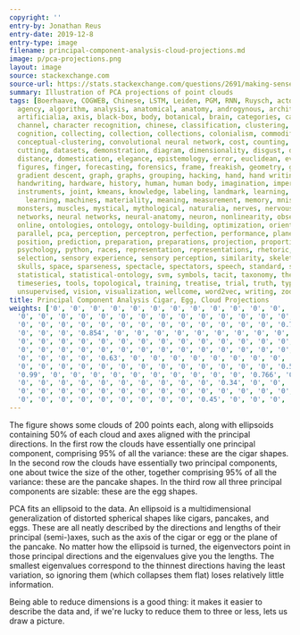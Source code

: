 ```yaml
---
copyright: ''
entry-by: Jonathan Reus
entry-date: 2019-12-8
entry-type: image
filename: principal-component-analysis-cloud-projections.md
image: p/pca-projections.png
layout: image
source: stackexchange.com
source-url: https://stats.stackexchange.com/questions/2691/making-sense-of-principal-component-analysis-eigenvectors-eigenvalues
summary: Illustration of PCA projections of point clouds
tags: [Boerhaave, COGWEB, Chinese, LSTM, Leiden, PGM, RNN, Ruysch, actors, aesthesis,
  agency, algorithm, analysis, anatomical, anatomy, androgynous, architecture, archive,
  artificialia, axis, black-box, body, botanical, brain, categories, categorization,
  channel, character recognition, chinese, classification, clustering, cnn, codes,
  cognition, collecting, collection, collections, colonialism, commodification, concept,
  conceptual-clustering, convolutional neural network, cost, counting, cut, cuts,
  cutting, datasets, demonstration, diagram, dimensionality, disgust, dissection,
  distance, domestication, elegance, epistemology, error, euclidean, evaluation, eye,
  figures, finger, forecasting, forensics, frame, freakish, geometry, gesture, gestures,
  gradient descent, graph, graphs, grouping, hacking, hand, hand writing, hands, hands-on,
  handwriting, hardware, history, human, human body, imagination, imperfect, inscription,
  instruments, joint, kmeans, knowledge, labeling, landmark, learning, location, machine
    learning, machines, materiality, meaning, measurement, memory, mnist, model, models,
  monsters, muscles, mystical, mythological, naturalia, nerves, nervous system, network,
  networks, neural networks, neural-anatomy, neuron, nonlinearity, observation, offline,
  online, ontologies, ontology, ontology-building, optimization, orientation, orthogonality,
  parallel, pca, perception, perceptron, perfection, performance, planes, poetic,
  position, prediction, preparation, preparations, projection, proportion, proportions,
  psychology, python, races, representation, representations, rhetoric, rnn, segments,
  selection, sensory experience, sensory perception, similarity, skeleton, skin, skull,
  skulls, space, sparseness, spectacle, spectators, speech, standard, statistic-ontology,
  statistical, statistical-ontology, svm, symbols, tacit, taxonomy, theatre, time-series,
  timeseries, tools, topological, training, treatise, trial, truth, type, typography,
  unsupervised, vision, visualization, wellcome, word2vec, writing, zodiac]
title: Principal Component Analysis Cigar, Egg, Cloud Projections
weights: ['0', '0', '0', '0', '0', '0', '0', '0', '0', '0', '0', '0', '0', '0', '0',
  '0', '0', '0', '0', '0', '0', '0', '0', '0', '0', '0', '0', '0', '0', '0', '0',
  '0', '0', '0', '0', '0', '0', '0', '0', '0', '0', '0', '0', '0', '0.71', '0', '0.61',
  '0', '0', '0', '0.854', '0', '0', '0', '0', '0', '0', '0', '0', '0', '0', '0', '0',
  '0', '0', '0', '0', '0', '0', '0', '0', '0', '0', '0', '0', '0', '0', '0', '0',
  '0', '0', '0', '0', '0', '0', '0', '0', '0', '0', '0', '0', '0', '0', '0', '0',
  '0', '0', '0', '0', '0.63', '0', '0', '0', '0', '0', '0', '0', '0', '0', '0', '0',
  '0', '0', '0', '0', '0', '0', '0', '0', '0', '0', '0', '0', '0', '0.51', '0', '0',
  '0.99', '0', '0', '0', '0', '0', '0', '0', '0', '0', '0', '0.766', '0', '0', '0',
  '0', '0', '0', '0', '0', '0', '0', '0', '0', '0', '0.34', '0', '0', '0', '0', '0',
  '0', '0', '0', '0', '0', '0', '0', '0', '0', '0', '0', '0', '0', '0', '0', '0',
  '0', '0', '0', '0', '0', '0', '0', '0', '0', '0.45', '0', '0', '0', '0']
---
```


The figure shows some clouds of 200 points each, along with ellipsoids containing 50% of each cloud and axes aligned with the principal directions. In the first row the clouds have essentially one principal component, comprising 95% of all the variance: these are the cigar shapes. In the second row the clouds have essentially two principal components, one about twice the size of the other, together comprising 95% of all the variance: these are the pancake shapes. In the third row all three principal components are sizable: these are the egg shapes.

PCA fits an ellipsoid to the data. An ellipsoid is a multidimensional generalization of distorted spherical shapes like cigars, pancakes, and eggs. These are all neatly described by the directions and lengths of their principal (semi-)axes, such as the axis of the cigar or egg or the plane of the pancake. No matter how the ellipsoid is turned, the eigenvectors point in those principal directions and the eigenvalues give you the lengths. The smallest eigenvalues correspond to the thinnest directions having the least variation, so ignoring them (which collapses them flat) loses relatively little information.

Being able to reduce dimensions is a good thing: it makes it easier to describe the data and, if we're lucky to reduce them to three or less, lets us draw a picture.